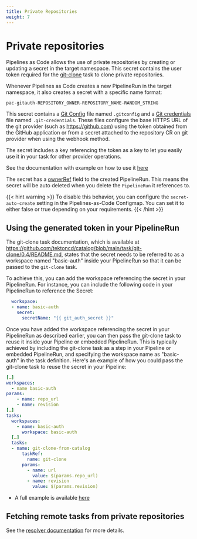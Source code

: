 ```yaml
---
title: Private Repositories
weight: 7
---
```

# Private repositories

Pipelines as Code allows the use of private repositories by creating or
updating a secret in the target namespace. This secret contains the user token
required for the [git-clone](https://hub.tekton.dev/tekton/task/git-clone) task
to clone private repositories.

Whenever Pipelines as Code creates a new PipelineRun in the target namespace,
it also creates a secret with a specific name format:

`pac-gitauth-REPOSITORY_OWNER-REPOSITORY_NAME-RANDOM_STRING`

This secret contains a [Git Config](https://git-scm.com/docs/git-config) file named
`.gitconfig` and a [Git credentials](https://git-scm.com/docs/gitcredentials)
file named `.git-credentials`. These files configure the base HTTPS URL of the git provider
(such as <https://github.com>) using the token obtained from the GitHub application
or from a secret attached to the repository CR on git provider when using the webhook method.

The secret includes a key referencing the token as a key to let you easily use it in your task for
other provider operations.

See the documentation with example on how to use it
[here](../authoringprs/#using-the-temporary-github-app-token-for-github-api-operations)

The secret has a
[ownerRef](https://kubernetes.io/docs/concepts/overview/working-with-objects/owners-dependents/)
field to the created PipelineRun. This means the secret will be auto deleted
when you delete the `PipelineRun` it references to.

{{< hint warning >}}
To disable this behavior, you can configure the `secret-auto-create` setting in
the Pipelines-as-Code Configmap. You can set it to either false or true
depending on your requirements.
{{< /hint >}}

## Using the generated token in your PipelineRun

The git-clone task documentation, which is available at
<https://github.com/tektoncd/catalog/blob/main/task/git-clone/0.4/README.md>,
states that the secret needs to be referred to as a workspace named
"basic-auth" inside your PipelineRun so that it can be passed to
the `git-clone` task.

To achieve this, you can add the workspace referencing the secret in your
PipelineRun. For instance, you can include the following code in your
PipelineRun to reference the Secret:

```yaml
  workspace:
  - name: basic-auth
    secret:
      secretName: "{{ git_auth_secret }}"
```

Once you have added the workspace referencing the secret in your PipelineRun as
described earlier, you can then pass the git-clone task to reuse it inside your
Pipeline or embedded PipelineRun. This is typically achieved by including the
git-clone task as a step in your Pipeline or embedded PipelineRun, and
specifying the workspace name as "basic-auth" in the task definition. Here's an
example of how you could pass the git-clone task to reuse the secret in your
Pipeline:

```yaml
[…]
workspaces:
  - name basic-auth
params:
    - name: repo_url
    - name: revision
[…]
tasks:
  workspaces:
    - name: basic-auth
      workspace: basic-auth
  […]
  tasks:
  - name: git-clone-from-catalog
      taskRef:
        name: git-clone
      params:
        - name: url
          value: $(params.repo_url)
        - name: revision
          value: $(params.revision)
```

- A full example is available
  [here](https://github.com/openshift-pipelines/pipelines-as-code/blob/main/test/testdata/pipelinerun_git_clone_private.yaml)

## Fetching remote tasks from private repositories

See the [resolver documentation](../resolver/#remote-http-url-from-a-private-github-repository) for more details.
